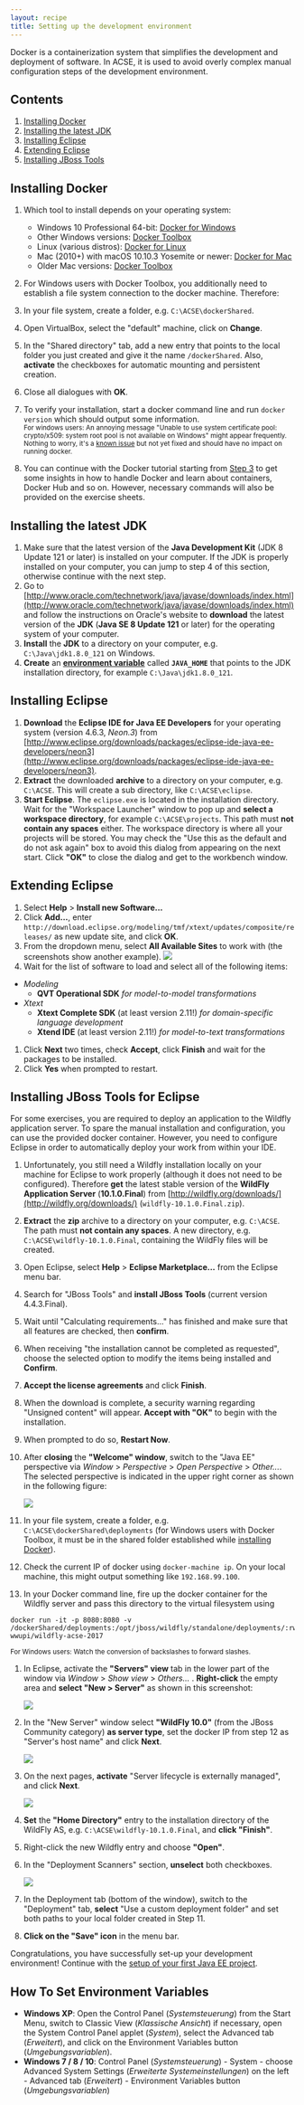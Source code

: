 ```yaml
---
layout: recipe
title: Setting up the development environment
---
```

Docker is a containerization system that simplifies the development and deployment of software. In ACSE, it is used to avoid overly complex manual configuration steps of the development environment.

## Contents

1. [Installing Docker](#install)
1. [Installing the latest JDK](#jdk)
1. [Installing Eclipse](#eclipse)
1. [Extending Eclipse](#plugins)
1. [Installing JBoss Tools](#jbosstools)

## <a id="install" name="install"></a>Installing Docker

1. Which tool to install depends on your operating system:
   * Windows 10 Professional 64-bit: [Docker for Windows](https://www.docker.com/docker-windows)
   * Other Windows versions: [Docker Toolbox](https://www.docker.com/products/docker-toolbox)
   * Linux (various distros): [Docker for Linux](https://docs.docker.com/engine/installation/linux/)
   * Mac (2010+) with macOS 10.10.3 Yosemite or newer: [Docker for Mac](https://www.docker.com/docker-mac)
   * Older Mac versions: [Docker Toolbox](https://www.docker.com/products/docker-toolbox)

1. For Windows users with Docker Toolbox, you additionally need to establish a file system connection to the docker machine. Therefore:
  1. In your file system, create a folder, e.g. `C:\ACSE\dockerShared`.
  1. Open VirtualBox, select the "default" machine, click on **Change**.
  1. In the "Shared directory" tab, add a new entry that points to the local folder you just created and give it the name `/dockerShared`. Also, **activate** the checkboxes for automatic mounting and persistent creation.
  1. Close all dialogues with **OK**.

1. To verify your installation, start a docker command line and run ``docker version`` which should output some information.
<br><small>For windows users: An annoying message "Unable to use system certificate pool: crypto/x509: system root pool is not available on Windows" might appear frequently. Nothing to worry, it's a [known issue](https://github.com/docker/docker/issues/30450) but not yet fixed and should have no impact on running docker.</small>
1. You can continue with the Docker tutorial starting from [Step 3](https://docs.docker.com/engine/getstarted/step_one/#step-3-verify-your-installation) to get some insights in how to handle Docker and learn about containers, Docker Hub and so on. However, necessary commands will also be provided on the exercise sheets.

## <a id="jdk" name="jdk"></a>Installing the latest JDK

1. Make sure that the latest version of the **Java Development Kit** (JDK 8 Update 121 or later) is installed on your computer. If the JDK is properly installed on your computer, you can jump to step 4 of this section, otherwise continue with the next step.
1. Go to [http://www.oracle.com/technetwork/java/javase/downloads/index.html](http://www.oracle.com/technetwork/java/javase/downloads/index.html) and follow the instructions on Oracle's website to **download** the latest version of the **JDK** (**Java SE 8 Update 121** or later) for the operating system of your computer.
1. **Install** the **JDK** to a directory on your computer, e.g. ``C:\Java\jdk1.8.0_121`` on Windows.
1. **Create** an **[environment variable](#envvar)** called **``JAVA_HOME``** that points to the JDK installation directory, for example ``C:\Java\jdk1.8.0_121``.

## <a id="eclipse" name="eclipse"></a>Installing Eclipse

1. **Download** the **Eclipse IDE for Java EE Developers** for your operating system (version 4.6.3, *Neon.3*) from [http://www.eclipse.org/downloads/packages/eclipse-ide-java-ee-developers/neon3](http://www.eclipse.org/downloads/packages/eclipse-ide-java-ee-developers/neon3).
1. **Extract** the downloaded **archive** to a directory on your computer, e.g. ``C:\ACSE``. This will create a sub directory, like ``C:\ACSE\eclipse``.
1. **Start Eclipse**. The ``eclipse.exe`` is located in the installation directory. Wait for the "Workspace Launcher" window to pop up and **select a workspace directory**, for example ``C:\ACSE\projects``. This path must **not contain any spaces** either. The workspace directory is where all your projects will be stored. You may check the "Use this as the default and do not ask again" box to avoid this dialog from appearing on the next start. Click **"OK"** to close the dialog and get to the workbench window.

## <a id="plugins" name="plugins"></a>Extending Eclipse
1. Select **Help** > **Install new Software...**
1. Click **Add...**, enter `http://download.eclipse.org/modeling/tmf/xtext/updates/composite/releases/` as new update site, and click **OK**.
1. From the dropdown menu, select **All Available Sites** to work with (the screenshots show another example).
![](images/install_software.png)
1. Wait for the list of software to load and select all of the following items:
  * _Modeling_
    * **QVT Operational SDK**
      _for model-to-model transformations_
  * _Xtext_
    * **Xtext Complete SDK** (at least version 2.11!)
      _for domain-specific language development_
    * **Xtend IDE** (at least version 2.11!)
      _for model-to-text transformations_
1. Click **Next** two times, check **Accept**, click **Finish** and wait for the packages to be installed.
1. Click **Yes** when prompted to restart.

## <a id="jbosstools" name="jbosstools"></a>Installing JBoss Tools for Eclipse

For some exercises, you are required to deploy an application to the Wildfly application server.
To spare the manual installation and configuration, you can use the provided docker container.
However, you need to configure Eclipse in order to automatically deploy your work from within your IDE.

1. Unfortunately, you still need a Wildfly installation locally on your machine for Eclipse to work properly (although it does not need to be configured). Therefore **get** the latest stable version of the **WildFly Application Server** (**10.1.0.Final**) from [http://wildfly.org/downloads/](http://wildfly.org/downloads/) (``wildfly-10.1.0.Final.zip``).
1. **Extract** the **zip** archive to a directory on your computer, e.g. ``C:\ACSE``. The path must **not contain any spaces**. A new directory, e.g. ``C:\ACSE\wildfly-10.1.0.Final``, containing the WildFly files will be created.
1. Open Eclipse, select **Help** > **Eclipse Marketplace...** from the Eclipse menu bar.
1. Search for "JBoss Tools" and **install JBoss Tools** (current version 4.4.3.Final).
1. Wait until "Calculating requirements..." has finished and make sure that all features are checked, then **confirm**.
1. When receiving "the installation cannot be completed as requested", choose the selected option to modify the items being installed and **Confirm**.
1. **Accept the license agreements** and click **Finish**.
1. When the download is complete, a security warning regarding "Unsigned content" will appear. **Accept with "OK"** to begin with the installation.
1. When prompted to do so, **Restart Now**.
1. After **closing** the **"Welcome" window**, switch to the "Java EE" perspective via *Window* > *Perspective* > *Open Perspective* > *Other...*. The selected perspective is indicated in the upper right corner as shown in the following figure:

    ![](images/eclipse_jee_perspective.png)

1. In your file system, create a folder, e.g. ``C:\ACSE\dockerShared\deployments`` (for Windows users with Docker Toolbox, it must be in the shared folder established while [installing Docker](#install)).
1. Check the current IP of docker using ``docker-machine ip``. On your local machine, this might output something like ``192.168.99.100``.
1. In your Docker command line, fire up the docker container for the Wildfly server and pass this directory to the virtual filesystem using
```
docker run -it -p 8080:8080 -v /dockerShared/deployments:/opt/jboss/wildfly/standalone/deployments/:rw wwupi/wildfly-acse-2017
```
<small>For Windows users: Watch the conversion of backslashes to forward slashes.</small>

1. In Eclipse, activate the **"Servers" view** tab in the lower part of the window via *Window* > *Show view* > *Others...* . **Right-click** the empty area and **select "New > Server"** as shown in this screenshot:

    ![](images/eclipse_server_view.png)
1. In the "New Server" window select **"WildFly 10.0"** (from the JBoss Community category) **as server type**, set the docker IP from step 12 as "Server's host name" and click **Next**.

    ![](images/eclipse_new_server.png)
1. On the next pages, **activate** "Server lifecycle is externally managed", and click **Next**.

    ![](images/eclipse_new_server_2.png)
1. **Set** the **"Home Directory"** entry to the installation directory of the WildFly AS, e.g. ``C:\ACSE\wildfly-10.1.0.Final``, and **click "Finish"**.
1. Right-click the new Wildfly entry and choose **"Open"**.
1. In the "Deployment Scanners" section, **unselect** both checkboxes.

    ![](images/eclipse_server_config.png)
1. In the Deployment tab (bottom of the window), switch to the "Deployment" tab, **select** "Use a custom deployment folder" and set both paths to your local folder created in Step 11.
1. **Click on the "Save" icon** in the menu bar.

Congratulations, you have successfully set-up your development environment!
Continue with the [setup of your first Java EE project](020_tutorial_jboss_project.html).

## <a id="envvar" name="envvar" />How To Set Environment Variables

* **Windows XP**: Open the Control Panel (*Systemsteuerung*) from the Start Menu, switch to Classic View (*Klassische Ansicht*) if necessary, open the System Control Panel applet (*System*), select the Advanced tab (*Erweitert*), and click on the Environment Variables button (*Umgebungsvariablen*).
* **Windows 7 / 8 / 10**: Control Panel (*Systemsteuerung*) - System - choose Advanced System Settings (*Erweiterte Systemeinstellungen*) on the left - Advanced tab (*Erweitert*) - Environment Variables button (*Umgebungsvariablen*)
